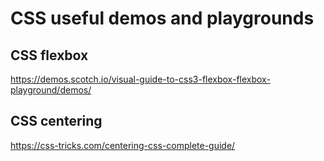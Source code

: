 # CSS useful demos and playgrounds


## CSS flexbox

https://demos.scotch.io/visual-guide-to-css3-flexbox-flexbox-playground/demos/


## CSS centering

https://css-tricks.com/centering-css-complete-guide/
